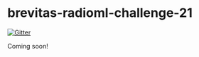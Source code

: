 # brevitas-radioml-challenge-21

[![Gitter](https://badges.gitter.im/xilinx-brevitas/radioml-challenge-21.svg)](https://gitter.im/xilinx-brevitas/radioml-challenge-21?utm_source=badge&utm_medium=badge&utm_campaign=pr-badge&utm_content=badge)

Coming soon!
